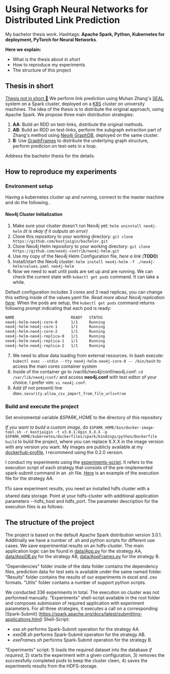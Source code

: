 # Using Graph Neural Networks for Distributed Link Prediction

My bachelor thesis work. Hashtags: **Apache Spark, Python, Kubernetes for deployment, PyTorch for Neural Networks**.

**Here we explain:**
- What is the thesis about *in short*
- How to reproduce my experiments
- The structure of this project

## Thesis in short

[Thesis not in short 👀](https://github.com/kostjaigin/bachelor/blob/master/thesis.pdf)
We perform link prediction using Muhan Zhang's [SEAL](https://github.com/muhanzhang/SEAL) system on a Spark cluster, deployed on a [K8S](https://kubernetes.io) cluster on university machines. The idea of the thesis is to distribute the original approach, using Apache Spark. We propose three main distribution strategies:

1. **AA**: Build an RDD on test-links, distribute the original methods.
2. **AB**: Build an RDD on test-links, perform the subgraph extraction part of Zhang's method using [Neo4j GraphDB](https://github.com/neo4j-contrib/neo4j-helm), deployed on the same cluster.
3. **B**: Use [GraphFrames](https://github.com/graphframes/graphframes) to distribute the underlying graph structure, perform predicion on test-sets in a loop.

Address the bachelor thesis for the details. 

## How to reproduce my experiments

### Environment setup
Having a kubernetes cluster up and running, connect to the master machine and do the following..

#### Neo4j Cluster Initialization

1. Make sure your cluster doesn't run Neo4j yet: ```helm uninstall neo4j-helm``` *(it is okay if it outputs an error)*
2. Clone this repository to your working directory: ```git clone https://github.com/kostjaigin/bachelor.git```
3. Clone Neo4j Helm repository to your working directory: ```git clone https://github.com/neo4j-contrib/neo4j-helm.git```
4. Use my copy of the Neo4j Helm Configuration file, *here a link* (**TODO**)
5. Install/start the Neo4j cluster: ```helm install neo4j-helm -f ./neo4j-helm/values.yaml neo4j-helm```
6. Now we need to wait until pods are set up and are running. We can check the current state with ```kubectl get pods``` command. It can take a while.

Default configuration includes 3 cores and 3 read replicas, you can change this setting inside of the values.yaml file. *Read more about Neo4j replication [here](https://neo4j.com/docs/operations-manual/current/clustering/)*. 
When the pods are setup, the ```kubectl get pods``` command returns following prompt indicating that each pod is ready:
```bash
NAME                         READY   STATUS                      
neo4j-helm-neo4j-core-0      1/1     Running                        
neo4j-helm-neo4j-core-1      1/1     Running                        
neo4j-helm-neo4j-core-2      1/1     Running                        
neo4j-helm-neo4j-replica-0   1/1     Running   
neo4j-helm-neo4j-replica-1   1/1     Running                        
neo4j-helm-neo4j-replica-2   1/1     Running                        
```
7. We need to allow data loading from external resources. In bash execute: ```kubectl exec --stdin --tty neo4j-helm-neo4j-core-0 -- /bin/bash``` to access the main cores container system
8. Inside of the container go to /var/lib/neo4j/conf/neo4j.conf: ```cd /var/lib/neo4j/conf/``` and access **neo4j.conf** with text editor of your choice. I prefer vim: ```vi neo4j.conf```.
9. Add (if not present) line ```dbms.security.allow_csv_import_from_file_urls=true```

### Build and execute the project
Set enviromental variable *$SPARK_HOME* to the directory of this repository

*If you want to build a custom image*, do ```$SPARK_HOME/bin/docker-image-tool.sh -r kostjaigin -t v3.0.1-Ugin_X.X.X -p $SPARK_HOME/kubernetes/dockerfiles/spark/bindings/python/Dockerfile build``` to build the project, where you can replace X.X.X in the image version with any version you want. My images are publicly available at my [dockerhub-profile](https://hub.docker.com/repository/docker/kostjaigin/spark-py), I recommend using the 0.2.0 version.

I conduct my experiments using the [experiments-script](https://github.com/kostjaigin/bachelor/blob/master/experiments.sh). It refers to the execution script of each strategy that consists of the pre-implemented spark-submit command in an .sh file. [Here](https://github.com/kostjaigin/bachelor/blob/master/exe.sh) is an example of the execution file for the strategy AA.

❗️To save experiment results, you need an installed hdfs cluster with a shared data storage. Point at your hdfs-cluster with additional application parameters --hdfs_host and hdfs_port. The parameter description for the execution files is as follows:

## The structure of the project

The project is based on the default Apache Spark distribution version 3.0.1. Additinally we have a number of .sh and python scripts for different use cases. We save experimential results on an hdfs-cluster. 
The main application logic can be found in [data/App.py](https://github.com/kostjaigin/bachelor/blob/master/data/App.py) for the strategy AA, [data/AppDB.py](https://github.com/kostjaigin/bachelor/blob/master/data/AppDB.py) for the strategy AB, [data/AppFrames.py](https://github.com/kostjaigin/bachelor/blob/master/data/AppFrames.py) for the strategy B.

"Dependencies" folder inside of the data folder contains the dependency files, prediction data for test sets is available under the same named folder. "Results" folder contains the results of our experiments in excel and .csv formats. "Utils" folder contains a number of support python scripts. 

We conducted 336 experiments in total. The execution on cluster was not performed manually. "Experiments" shell-script available in the root folder and composes submission of required application with experiment parameters. For all three strategies, it executes a call on a corresponding [Spark-Submit] (https://spark.apache.org/docs/latest/submitting-applications.html) Shell-Script:

- *exe.sh* performs Spark-Submit operation for the strategy AA.
- *exeDB.sh* performs Spark-Submit operation for the strategy AB.
- *exeFrames.sh* performs Spark-Submit operation for the strategy B.

"Experiments" script: 1) loads the required dataset into the database *if required*, 2) starts the experiment with a given configuration, 3) removes the successfully completed pods to keep the cluster cleen, 4) saves the experiments results from the HDFS-storage. 
